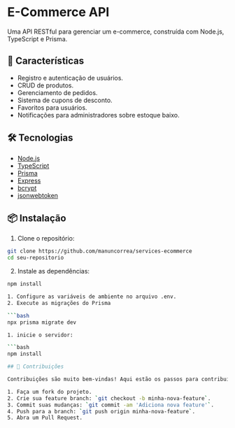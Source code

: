 # E-Commerce API

Uma API RESTful para gerenciar um e-commerce, construída com Node.js, TypeScript e Prisma.

## 🚀 Características

- Registro e autenticação de usuários.
- CRUD de produtos.
- Gerenciamento de pedidos.
- Sistema de cupons de desconto.
- Favoritos para usuários.
- Notificações para administradores sobre estoque baixo.

## 🛠️ Tecnologias

- [Node.js](https://nodejs.org/)
- [TypeScript](https://www.typescriptlang.org/)
- [Prisma](https://www.prisma.io/)
- [Express](https://expressjs.com/)
- [bcrypt](https://github.com/kelektiv/node.bcrypt.js)
- [jsonwebtoken](https://github.com/auth0/node-jsonwebtoken)

## 📦 Instalação

1. Clone o repositório:

```bash
git clone https://github.com/manuncorrea/services-ecommerce
cd seu-repositorio
```
2. Instale as dependências:

```bash
npm install

1. Configure as variáveis de ambiente no arquivo .env.
2. Execute as migrações do Prisma

```bash
npx prisma migrate dev

1. inicie o servidor:

```bash
npm install

## 🤝 Contribuições

Contribuições são muito bem-vindas! Aqui estão os passos para contribuir:

1. Faça um fork do projeto.
2. Crie sua feature branch: `git checkout -b minha-nova-feature`.
3. Commit suas mudanças: `git commit -am 'Adiciona nova feature'`.
4. Push para a branch: `git push origin minha-nova-feature`.
5. Abra um Pull Request.

